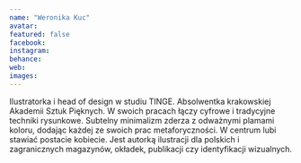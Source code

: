 ```yaml
---
name: "Weronika Kuc"
avatar: 
featured: false
facebook: 
instagram: 
behance: 
web:
images:
---
```

Ilustratorka i head of design w studiu TINGE. Absolwentka krakowskiej Akademii Sztuk Pięknych. W swoich pracach łączy cyfrowe i tradycyjne techniki rysunkowe. Subtelny minimalizm zderza z odważnymi plamami koloru, dodając każdej ze swoich prac metaforyczności. W centrum lubi stawiać postacie kobiecie. Jest autorką ilustracji dla polskich i zagranicznych magazynów, okładek, publikacji czy identyfikacji wizualnych. 
